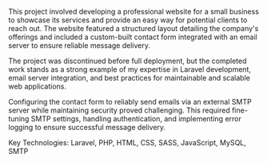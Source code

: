 This project involved developing a professional website for a small business to showcase its services and provide an easy way for potential clients to reach out. The website featured a structured layout detailing the company's offerings and included a custom-built contact form integrated with an email server to ensure reliable message delivery.

The project was discontinued before full deployment, but the completed work stands as a strong example of my expertise in Laravel development, email server integration, and best practices for maintainable and scalable web applications.

Configuring the contact form to reliably send emails via an external SMTP server while maintaining security proved challenging. This required fine-tuning SMTP settings, handling authentication, and implementing error logging to ensure successful message delivery.

Key Technologies: Laravel, PHP, HTML, CSS, SASS, JavaScript, MySQL, SMTP
